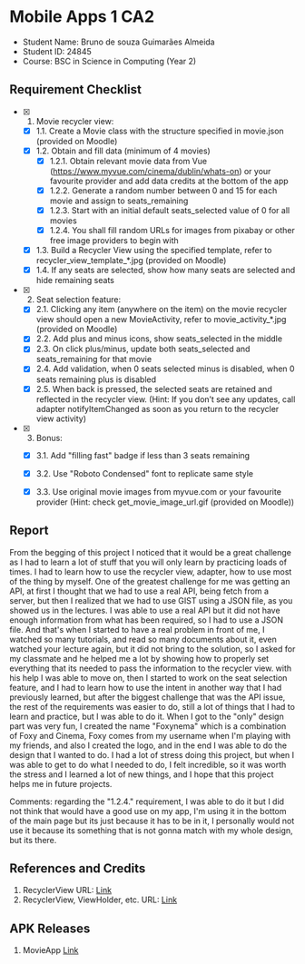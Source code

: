 # Mobile Apps 1 CA2

- Student Name: Bruno de souza Guimarães Almeida
- Student ID: 24845
- Course: BSC in Science in Computing (Year 2)

## Requirement Checklist

- [x] 1. Movie recycler view:
    - [x] 1.1. Create a Movie class with the structure specified in movie.json (provided on Moodle)
    - [x] 1.2. Obtain and fill data (minimum of 4 movies)
        - [x] 1.2.1. Obtain relevant movie data from Vue (https://www.myvue.com/cinema/dublin/whats-on) or your favourite provider and add data credits at the bottom of the app
        - [x] 1.2.2. Generate a random number between 0 and 15 for each movie and assign to seats_remaining
        - [x] 1.2.3. Start with an initial default seats_selected value of 0 for all movies
        - [x] 1.2.4. You shall fill random URLs for images from pixabay or other free image providers to begin with
    - [x] 1.3. Build a Recycler View using the specified template, refer to recycler_view_template_*.jpg (provided on Moodle)
    - [x] 1.4. If any seats are selected, show how many seats are selected and hide remaining seats
- [x] 2. Seat selection feature:
    - [x] 2.1. Clicking any item (anywhere on the item) on the movie recycler view should open a new MovieActivity, refer to movie_activity_*.jpg (provided on Moodle)
    - [x] 2.2. Add plus and minus icons, show seats_selected in the middle
    - [x] 2.3. On click plus/minus, update both seats_selected and seats_remaining for that movie
    - [x] 2.4. Add validation, when 0 seats selected minus is disabled, when 0 seats remaining plus is disabled
    - [x] 2.5. When back is pressed, the selected seats are retained and reflected in the recycler view. (Hint: If you don’t see any updates, call adapter notifyItemChanged as soon as you return to the recycler view activity)
- [x] 3. Bonus:
    - [x] 3.1. Add "filling fast" badge if less than 3 seats remaining
    - [x] 3.2. Use "Roboto Condensed" font to replicate same style
    - [x] 3.3. Use original movie images from myvue.com or your favourite provider (Hint: check get_movie_image_url.gif (provided on Moodle))


## Report

From the begging of this project I noticed that it would be a great challenge as I had to learn a lot of stuff that you will only learn by practicing loads of times.
I had to learn how to use the recycler view, adapter, how to use most of the thing by myself. 
One of the greatest challenge for me was getting an API, at first I thought that we had to use a real API, being fetch from a server, but then I realized that we had to use GIST using a JSON file, as you showed us in the lectures.
I was able to use a real API but it did not have enough information from what has been required, so I had to use a JSON file.
And that's when I started to have a real problem in front of me, I watched so many tutorials, and read so many documents about it, even watched your lecture again, but it did not bring to the solution, 
so I asked for my classmate and he helped me a lot by showing how to properly set everything that its needed to pass the information to the recycler view.
with his help I was able to move on, then I started to work on the seat selection feature, and I had to learn how to use the intent in another way that I had previously learned,
but after the biggest challenge that was the API issue, the rest of the requirements was easier to do, still a lot of things that I had to learn and practice, but I was able to do it.
When I got to the "only" design part was very fun, I created the name "Foxynema" which is a combination of Foxy and Cinema, Foxy comes from my username when I'm playing with my friends,
and also I created the logo, and in the end I was able to do the design that I wanted to do.
I had a lot of stress doing this project, but when I was able to get to do what I needed to do, I felt incredible, so it was worth the stress and I learned a lot of new things, 
and I hope that this project helps me in future projects.

Comments: regarding the "1.2.4." requirement, I was able to do it but I did not think that would have a good use on my app, I'm using it in the bottom of the main page but its just because it has to be in it,
I personally would not use it because its something that is not gonna match with my whole design, but its there.



## References and Credits

1. RecyclerView URL: [Link](https://www.youtube.com/watch?v=HtwDXRWjMcU&list=PLQkwcJG4YTCTq1raTb5iMuxnEB06J1VHX&index=21)
2. RecyclerView, ViewHolder, etc. URL: [Link](https://www.youtube.com/watch?v=Jp30bAXrZoM&list=PLtJ4906AWTH1OMt5LvnaP4yRUCiFaIga-)

## APK Releases

1. MovieApp [Link](https://github.com/brunosga/MovieBookingApp/releases/tag/MovieApp)
